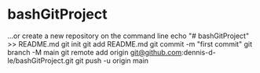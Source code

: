 # bashGitProject

…or create a new repository on the command line
echo "# bashGitProject" >> README.md
git init
git add README.md
git commit -m "first commit"
git branch -M main
git remote add origin git@github.com:dennis-d-le/bashGitProject.git
git push -u origin main
